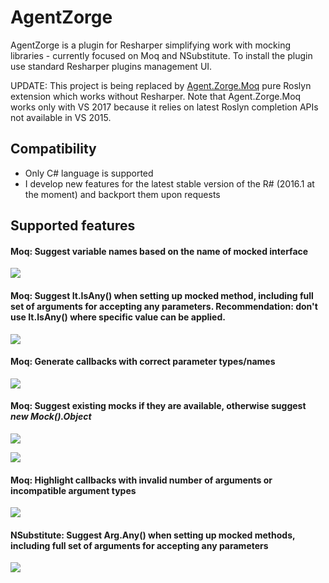 # AgentZorge

AgentZorge is a plugin for Resharper simplifying work with mocking libraries - currently focused on Moq and NSubstitute. To install the plugin use standard Resharper plugins management UI.

UPDATE: This project is being replaced by [Agent.Zorge.Moq](https://github.com/Litee/Agent.Zorge.Moq) pure Roslyn extension which works without Resharper. Note that Agent.Zorge.Moq works only with VS 2017 because it relies on latest Roslyn completion APIs not available in VS 2015.

## Compatibility

* Only C# language is supported
* I develop new features for the latest stable version of the R# (2016.1 at the moment) and backport them upon requests

## Supported features

#### Moq: Suggest variable names based on the name of mocked interface

![](https://github.com/Litee/AgentZorge/blob/master/media/variable-name-suggestion.png)

#### Moq: Suggest It.IsAny() when setting up mocked method, including full set of arguments for accepting any parameters. Recommendation: don't use It.IsAny() where specific value can be applied.

![](https://github.com/Litee/AgentZorge/blob/master/media/suggest-isany-argument.png)

#### Moq: Generate callbacks with correct parameter types/names

![](https://github.com/Litee/AgentZorge/blob/master/media/suggest-callback-argument.png)

#### Moq: Suggest existing mocks if they are available, otherwise suggest *new Mock().Object*

![](https://github.com/Litee/AgentZorge/blob/master/media/suggest-existing-mocks.png)

![](https://github.com/Litee/AgentZorge/blob/master/media/suggest-new-mock.png)

#### Moq: Highlight callbacks with invalid number of arguments or incompatible argument types

![](https://github.com/Litee/AgentZorge/blob/master/media/highlight-incompatible-callbacks.png)

#### NSubstitute: Suggest Arg.Any() when setting up mocked methods, including full set of arguments for accepting any parameters

![](https://github.com/Litee/AgentZorge/blob/master/media/suggest-argany-argument.png)